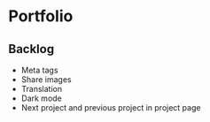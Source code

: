 # Portfolio

## Backlog

- Meta tags
- Share images
- Translation
- Dark mode
- Next project and previous project in project page
